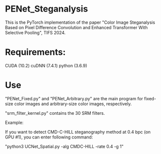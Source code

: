 # PENet_Steganalysis

This is the PyTorch implementation of the paper "Color Image Steganalysis Based on Pixel Difference Convolution and Enhanced Transformer With Selective Pooling", TIFS 2024. 

# Requirements:
CUDA (10.2)
cuDNN (7.4.1)
python (3.6.9)

# Use
"PENet_Fixed.py" and "PENet_Arbitrary.py" are the main program for fixed-size color images and arbitrary-size color images, respectively. 

"srm_filter_kernel.py" contains the 30 SRM filters. 

Example: 

If you want to detect CMD-C-HILL steganography method at 0.4 bpc (on GPU #1), you can enter following command:

"python3 UCNet_Spatial.py -alg CMDC-HILL -rate 0.4 -g 1"


